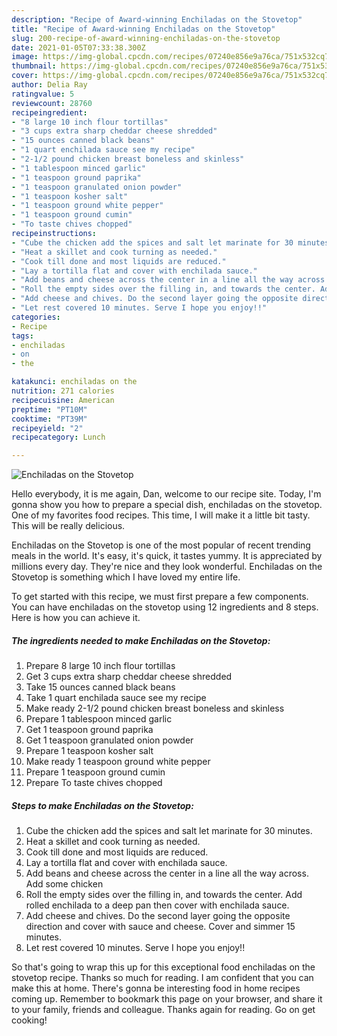 ```yaml
---
description: "Recipe of Award-winning Enchiladas on the Stovetop"
title: "Recipe of Award-winning Enchiladas on the Stovetop"
slug: 200-recipe-of-award-winning-enchiladas-on-the-stovetop
date: 2021-01-05T07:33:38.300Z
image: https://img-global.cpcdn.com/recipes/07240e856e9a76ca/751x532cq70/enchiladas-on-the-stovetop-recipe-main-photo.jpg
thumbnail: https://img-global.cpcdn.com/recipes/07240e856e9a76ca/751x532cq70/enchiladas-on-the-stovetop-recipe-main-photo.jpg
cover: https://img-global.cpcdn.com/recipes/07240e856e9a76ca/751x532cq70/enchiladas-on-the-stovetop-recipe-main-photo.jpg
author: Delia Ray
ratingvalue: 5
reviewcount: 28760
recipeingredient:
- "8 large 10 inch flour tortillas"
- "3 cups extra sharp cheddar cheese shredded"
- "15 ounces canned black beans"
- "1 quart enchilada sauce see my recipe"
- "2-1/2 pound chicken breast boneless and skinless"
- "1 tablespoon minced garlic"
- "1 teaspoon ground paprika"
- "1 teaspoon granulated onion powder"
- "1 teaspoon kosher salt"
- "1 teaspoon ground white pepper"
- "1 teaspoon ground cumin"
- "To taste chives chopped"
recipeinstructions:
- "Cube the chicken add the spices and salt let marinate for 30 minutes."
- "Heat a skillet and cook turning as needed."
- "Cook till done and most liquids are reduced."
- "Lay a tortilla flat and cover with enchilada sauce."
- "Add beans and cheese across the center in a line all the way across. Add some chicken"
- "Roll the empty sides over the filling in, and towards the center. Add rolled enchilada to a deep pan then cover with enchilada sauce."
- "Add cheese and chives. Do the second layer going the opposite direction and cover with sauce and cheese. Cover and simmer 15 minutes."
- "Let rest covered 10 minutes. Serve I hope you enjoy!!"
categories:
- Recipe
tags:
- enchiladas
- on
- the

katakunci: enchiladas on the 
nutrition: 271 calories
recipecuisine: American
preptime: "PT10M"
cooktime: "PT39M"
recipeyield: "2"
recipecategory: Lunch

---
```



![Enchiladas on the Stovetop](https://img-global.cpcdn.com/recipes/07240e856e9a76ca/751x532cq70/enchiladas-on-the-stovetop-recipe-main-photo.jpg)

Hello everybody, it is me again, Dan, welcome to our recipe site. Today, I'm gonna show you how to prepare a special dish, enchiladas on the stovetop. One of my favorites food recipes. This time, I will make it a little bit tasty. This will be really delicious.

Enchiladas on the Stovetop is one of the most popular of recent trending meals in the world. It's easy, it's quick, it tastes yummy. It is appreciated by millions every day. They're nice and they look wonderful. Enchiladas on the Stovetop is something which I have loved my entire life.




To get started with this recipe, we must first prepare a few components. You can have enchiladas on the stovetop using 12 ingredients and 8 steps. Here is how you can achieve it.

<!--inarticleads1-->

##### The ingredients needed to make Enchiladas on the Stovetop:

1. Prepare 8 large 10 inch flour tortillas
1. Get 3 cups extra sharp cheddar cheese shredded
1. Take 15 ounces canned black beans
1. Take 1 quart enchilada sauce see my recipe
1. Make ready 2-1/2 pound chicken breast boneless and skinless
1. Prepare 1 tablespoon minced garlic
1. Get 1 teaspoon ground paprika
1. Get 1 teaspoon granulated onion powder
1. Prepare 1 teaspoon kosher salt
1. Make ready 1 teaspoon ground white pepper
1. Prepare 1 teaspoon ground cumin
1. Prepare To taste chives chopped




<!--inarticleads2-->

##### Steps to make Enchiladas on the Stovetop:

1. Cube the chicken add the spices and salt let marinate for 30 minutes.
1. Heat a skillet and cook turning as needed.
1. Cook till done and most liquids are reduced.
1. Lay a tortilla flat and cover with enchilada sauce.
1. Add beans and cheese across the center in a line all the way across. Add some chicken
1. Roll the empty sides over the filling in, and towards the center. Add rolled enchilada to a deep pan then cover with enchilada sauce.
1. Add cheese and chives. Do the second layer going the opposite direction and cover with sauce and cheese. Cover and simmer 15 minutes.
1. Let rest covered 10 minutes. Serve I hope you enjoy!!




So that's going to wrap this up for this exceptional food enchiladas on the stovetop recipe. Thanks so much for reading. I am confident that you can make this at home. There's gonna be interesting food in home recipes coming up. Remember to bookmark this page on your browser, and share it to your family, friends and colleague. Thanks again for reading. Go on get cooking!
